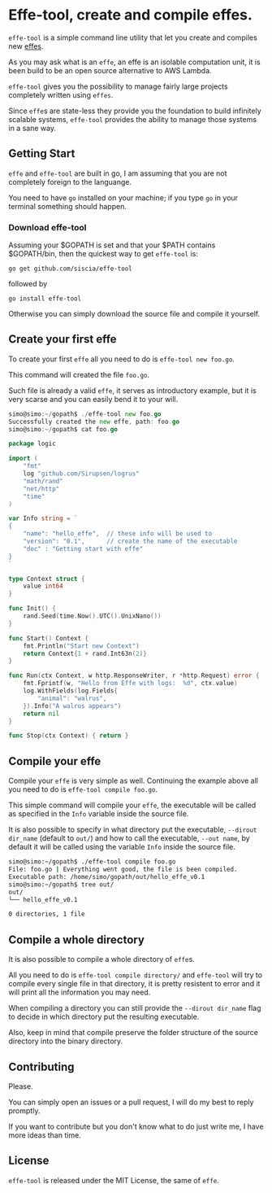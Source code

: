 # Effe-tool, create and compile effes.

`effe-tool` is a simple command line utility that let you create and compiles new [effes](effe).

As you may ask what is an `effe`, an effe is an isolable computation unit, it is been build to be an open source alternative to AWS Lambda.

`effe-tool` gives you the possibility to manage fairly large projects completely written using `effes`.

Since `effe`s are state-less they provide you the foundation to build infinitely scalable systems, `effe-tool` provides the ability to manage those systems in a sane way.

## Getting Start

`effe` and `effe-tool` are built in go, I am assuming that you are not completely foreign to the languange.

You need to have `go` installed on your machine; if you type `go` in your terminal something should happen.

### Download effe-tool

Assuming your $GOPATH is set and that your $PATH contains $GOPATH/bin, then the quickest way to get `effe-tool` is: 

`go get github.com/siscia/effe-tool`

followed by 

`go install effe-tool`

Otherwise you can simply download the source file and compile it yourself.

## Create your first effe

To create your first `effe` all you need to do is `effe-tool new foo.go`. 

This command will created the file `foo.go`. 

Such file is already a valid `effe`, it serves as introductory example, but it is very scarse and you can easily bend it to your will.

``` go
simo@simo:~/gopath$ ./effe-tool new foo.go
Successfully created the new effe, path: foo.go
simo@simo:~/gopath$ cat foo.go 

package logic

import (
	"fmt"
	log "github.com/Sirupsen/logrus"
	"math/rand"
	"net/http"
	"time"
)

var Info string = `
{
	"name": "hello_effe",  // these info will be used to 
	"version": "0.1",      // create the name of the executable
	"doc" : "Getting start with effe"
}
`

type Context struct {
	value int64
}

func Init() {
	rand.Seed(time.Now().UTC().UnixNano())
}

func Start() Context {
	fmt.Println("Start new Context")
	return Context{1 + rand.Int63n(2)}
}

func Run(ctx Context, w http.ResponseWriter, r *http.Request) error {
	fmt.Fprintf(w, "Hello from Effe with logs:  %d", ctx.value)
	log.WithFields(log.Fields{
		"animal": "walrus",
	}).Info("A walrus appears")
	return nil
}

func Stop(ctx Context) { return }


```


## Compile your effe

Compile your `effe` is very simple as well. Continuing the example above all you need to do is `effe-tool compile foo.go`.

This simple command will compile your `effe`, the executable will be called as specified in the `Info` variable inside the source file.

It is also possible to specify in what directory put the executable, `--dirout dir_name` (default to `out/`) and how to call the executable, `--out name`, by default it will be called using the variable `Info` inside the source file.

``` bash
simo@simo:~/gopath$ ./effe-tool compile foo.go
File: foo.go | Everything went good, the file is been compiled.
Executable path: /home/simo/gopath/out/hello_effe_v0.1
simo@simo:~/gopath$ tree out/
out/
└── hello_effe_v0.1

0 directories, 1 file

```

## Compile a whole directory

It is also possible to compile a whole directory of `effe`s.

All you need to do is `effe-tool compile directory/` and `effe-tool` will try to compile every single file in that directory, it is pretty resistent to error and it will print all the information you may need.

When compiling a directory you can still provide the `--dirout dir_name` flag to decide in which directory put the resulting executable.

Also, keep in mind that compile preserve the folder structure of the source directory into the binary directory.

## Contributing

Please.

You can simply open an issues or a pull request, I will do my best to reply promptly.

If you want to contribute but you don't know what to do just write me, I have more ideas than time.

## License

`effe-tool` is released under the MIT License, the same of `effe`.

[effe]: https://github.com/siscia/effe
